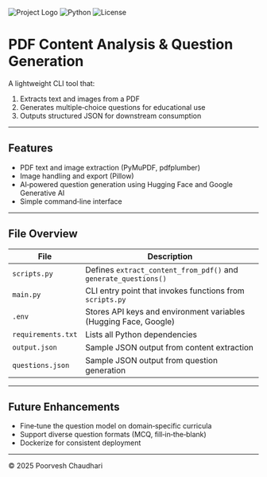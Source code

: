 ![Project Logo](assets/logo.png)  ![Python](https://img.shields.io/badge/Python-3.8%2B-blue)  ![License](https://img.shields.io/badge/License-MIT-green)

# PDF Content Analysis & Question Generation
A lightweight CLI tool that:
1. Extracts text and images from a PDF
2. Generates multiple‑choice questions for educational use
3. Outputs structured JSON for downstream consumption

---

## Features
- PDF text and image extraction (PyMuPDF, pdfplumber)
- Image handling and export (Pillow)
- AI‑powered question generation using Hugging Face and Google Generative AI
- Simple command‑line interface

---

## File Overview
| File               | Description                                                         |
|--------------------|---------------------------------------------------------------------|
| `scripts.py`       | Defines `extract_content_from_pdf()` and `generate_questions()`      |
| `main.py`          | CLI entry point that invokes functions from `scripts.py`            |
| `.env`             | Stores API keys and environment variables (Hugging Face, Google)    |
| `requirements.txt` | Lists all Python dependencies                                       |
| `output.json`      | Sample JSON output from content extraction                           |
| `questions.json`   | Sample JSON output from question generation                          |

---

## Future Enhancements
- Fine‑tune the question model on domain‑specific curricula
- Support diverse question formats (MCQ, fill‑in‑the‑blank)
- Dockerize for consistent deployment

---

© 2025 Poorvesh Chaudhari

